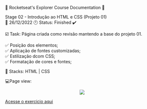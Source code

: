 🚀 Rocketseat's Explorer Course Documentation 📁

Stage 02 - Introdução ao HTML e CSS (Projeto 01)<br>
📅 26/12/2022 🕛 Status: Finished ✔️

☑️ Task: Página criada como revisão mantendo a base do projeto 01.

✅ Posição dos elementos;<br>
✅ Aplicação de fontes customizadas;<br>
✅ Estilização dcom CSS;<br> 
✅ Formatação de cores e fontes;<br>

📌 Stacks: HTML | CSS

💻Page view: 
<div align="center">
<img src="https://user-images.githubusercontent.com/61918927/209605423-553c3c63-92a2-42fd-ab00-bb2dfe20db46.jpg" "width="0px">
</div>

<a target="_blank" href="https://gabriel-adsv.github.io/explorer-stage02-projeto01-revisao/">Acesse o exercicio aqui</a>
